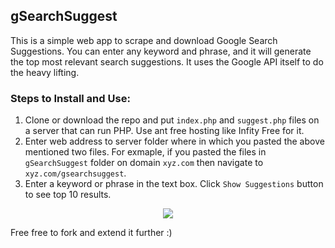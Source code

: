 ## gSearchSuggest
This is a simple web app to scrape and download Google Search Suggestions. You can enter any keyword and phrase, and it will generate the top most relevant search suggestions. It uses the Google API itself to do the heavy lifting.
### Steps to Install and Use:
1. Clone or download the repo and put `index.php` and `suggest.php` files on a server that can run PHP. Use ant free hosting like Infity Free for it.
2. Enter web address to server folder where in which you pasted the above mentioned two files. For exmaple, if you pasted the files in `gSearchSuggest` folder on domain `xyz.com` then navigate to `xyz.com/gsearchsuggest`.
3. Enter a keyword or phrase in the text box. Click `Show Suggestions` button to see top 10 results.
<p align="center">
  <img src="https://res.cloudinary.com/suleman/image/upload/v1653651139/gSearchSuggest-450x385.webp" />
</p>

Free free to fork and extend it further :)
